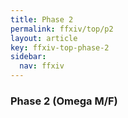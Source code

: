 ```yaml
---
title: Phase 2
permalink: ffxiv/top/p2
layout: article
key: ffxiv-top-phase-2
sidebar:
  nav: ffxiv
---
```

### Phase 2 (Omega M/F)

